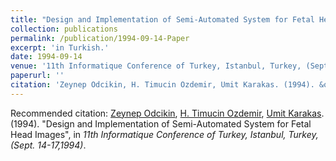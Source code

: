 ```yaml
---
title: "Design and Implementation of Semi-Automated System for Fetal Head Images"
collection: publications
permalink: /publication/1994-09-14-Paper
excerpt: 'in Turkish.'
date: 1994-09-14
venue: '11th Informatique Conference of Turkey, Istanbul, Turkey, (Sept. 14-17)'
paperurl: ''
citation: 'Zeynep Odcikin, H. Timucin Ozdemir, Umit Karakas. (1994). &quot;Design and Implementation of Semi-Automated System for Fetal Head Images.&quot;, <i>11th Informatique Conference of Turkey, Istanbul, Turkey, (Sept. 14-17,1994)</i>.'
---
```


Recommended citation: [Zeynep Odcikin](https://www.linkedin.com/in/zeynepodcikinozdemir), [H. Timucin Ozdemir](https://www.linkedin.com/in/hasantimucinozdemir/), [Umit Karakas](https://www.linkedin.com/in/umit-karakas-a336131/). (1994). "Design and Implementation of Semi-Automated System for Fetal Head Images", in <i>11th Informatique Conference of Turkey, Istanbul, Turkey, (Sept. 14-17,1994)</i>. 


